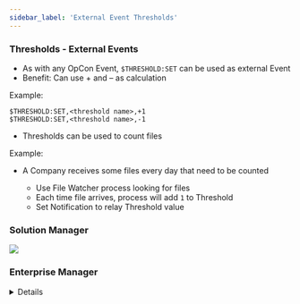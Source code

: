 ```yaml
---
sidebar_label: 'External Event Thresholds'
---
```


### Thresholds - External Events

* As with any OpCon Event, ```$THRESHOLD:SET``` can be used as external Event
* Benefit: Can use + and – as calculation

Example:  

```$THRESHOLD:SET,<threshold name>,+1```  
```$THRESHOLD:SET,<threshold name>,-1```  

* Thresholds can be used to count files

Example:  

* A Company receives some files every day that need to be counted

	* Use File Watcher process looking for files 
	* Each time file arrives, process will add ```1``` to Threshold
	* Set Notification to relay Threshold value

### Solution Manager

![](../static/imgbasic/sm-external-threshold-event.png)


### Enterprise Manager

<details>

![](../static/imgbasic/415.png)

</details>